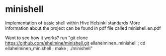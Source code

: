 # minishell
Implementation of basic shell within Hive Helsinki standards
More information about the project can be found in pdf file called minishell.en.pdf

Want to see how it works?
run "git clone https://github.com/ehelmine/minishell.git ellahelminen_minishell ; cd ellahelminen_minishell ; make ; ./minishell"
